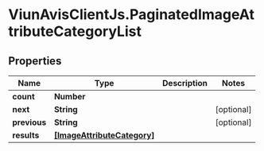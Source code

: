 # ViunAvisClientJs.PaginatedImageAttributeCategoryList

## Properties

| Name         | Type                                                      | Description | Notes      |
| ------------ | --------------------------------------------------------- | ----------- | ---------- |
| **count**    | **Number**                                                |             |
| **next**     | **String**                                                |             | [optional] |
| **previous** | **String**                                                |             | [optional] |
| **results**  | [**[ImageAttributeCategory]**](ImageAttributeCategory.md) |             |
